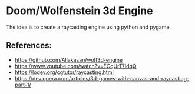 # Doom/Wolfenstein 3d Engine

The idea is to create a raycasting engine using python and pygame.  



## References:
- https://github.com/Allakazan/wolf3d-engine
- https://www.youtube.com/watch?v=ECqUrT7IdqQ
- https://lodev.org/cgtutor/raycasting.html
- https://dev.opera.com/articles/3d-games-with-canvas-and-raycasting-part-1/
